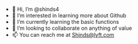 - 👋 Hi, I’m @shinds4
- 👀 I’m interested in learning more about Github
- 🌱 I’m currently learning the basic functions
- 💞️ I’m looking to collaborate on anything of value
- 📫 You can reach me at Shinds@lyft.com

<!---
shinds4/shinds4 is a ✨ special ✨ repository because its `README.md` (this file) appears on your GitHub profile.
You can click the Preview link to take a look at your changes.
--->
